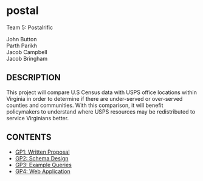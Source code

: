 # postal
Team 5: Postalrific

John Button   
Parth Parikh   
Jacob Campbell   
Jacob Bringham   

## DESCRIPTION


This project will compare U.S Census data with USPS office locations within Virginia in order to determine if there are under-served or over-served counties and communities. With this comparison, it will benefit policymakers to understand where USPS resources may be redistributed to service Virginians better.  


## CONTENTS

* [GP1: Written Proposal](proposal)
* [GP2: Schema Design](schema)
* [GP3: Example Queries](queries)
* [GP4: Web Application](webapp)
